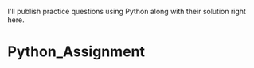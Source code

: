 I'll publish practice questions using Python along with their solution right here.
# Python_Assignment
